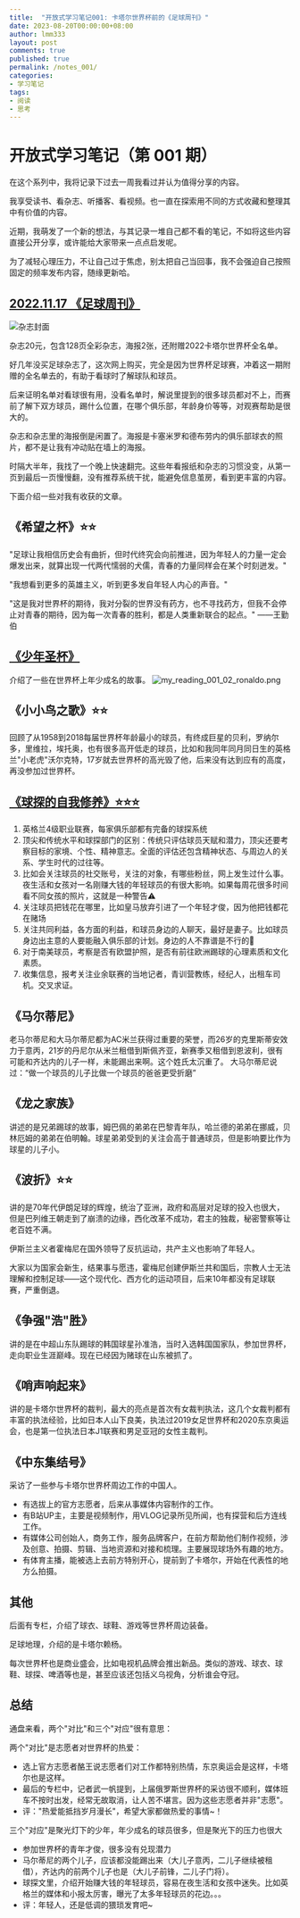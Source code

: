 ```yaml
---
title:  "开放式学习笔记001: 卡塔尔世界杯前的《足球周刊》"
date: 2023-08-20T00:00:00+08:00
author: lmm333
layout: post
comments: true
published: true
permalink: /notes_001/
categories:
- 学习笔记
tags:
- 阅读
- 思考
---
```


# 开放式学习笔记（第 001 期）

在这个系列中，我将记录下过去一周我看过并认为值得分享的内容。

我享受读书、看杂志、听播客、看视频。也一直在探索用不同的方式收藏和整理其中有价值的内容。

近期，我萌发了一个新的想法，与其记录一堆自己都不看的笔记，不如将这些内容直接公开分享，或许能给大家带来一点点启发呢。

为了减轻心理压力，不让自己过于焦虑，别太把自己当回事，我不会强迫自己按照固定的频率发布内容，随缘更新哈。

## [2022.11.17 《足球周刊》](https://new.qq.com/rain/a/20221118A01L7V00)

![杂志封面](../images/other/notes_001_01_screen.png)

杂志20元，包含128页全彩杂志，海报2张，还附赠2022卡塔尔世界杯全名单。

好几年没买足球杂志了，这次网上购买，完全是因为世界杯足球赛，冲着这一期附赠的全名单去的，有助于看球时了解球队和球员。

后来证明名单对看球很有用，没看名单时，解说里提到的很多球员都对不上，而赛前了解下双方球员，踢什么位置，在哪个俱乐部，年龄身价等等，对观赛帮助是很大的。

杂志和杂志里的海报倒是闲置了。海报是卡塞米罗和德布劳内的俱乐部球衣的照片，都不是让我有冲动贴在墙上的海报。

时隔大半年，我找了一个晚上快速翻完。这些年看报纸和杂志的习惯没变，从第一页到最后一页慢慢翻，没有推荐系统干扰，能避免信息茧房，看到更丰富的内容。

下面介绍一些对我有收获的文章。

## 《希望之杯》⭐⭐

"足球让我相信历史会有曲折，但时代终究会向前推进，因为年轻人的力量一定会爆发出来，就算出现一代两代懦弱的犬儒，青春的力量同样会在某个时刻迸发。"

"我想看到更多的英雄主义，听到更多发自年轻人内心的声音。"

"这是我对世界杯的期待，我对分裂的世界没有药方，也不寻找药方，但我不会停止对青春的期待，因为每一次青春的胜利，都是人类重新联合的起点。" ——王勤伯
<!--more--> 

## [《少年圣杯》](https://new.qq.com/rain/a/20221121A00R0800) 
介绍了一些在世界杯上年少成名的故事。
![my_reading_001_02_ronaldo.png](../images/other/notes_001_02_ronaldo.png)

## 《小小鸟之歌》⭐⭐
回顾了从1958到2018每届世界杯年龄最小的球员，有终成巨星的贝利，罗纳尔多，里维拉，埃托奥，也有很多高开低走的球员，比如和我同年同月同日生的英格兰"小老虎"沃尔克特，17岁就去世界杯的高光毁了他，后来没有达到应有的高度，再没参加过世界杯。

## [《球探的自我修养》⭐⭐⭐](https://new.qq.com/rain/a/20221225A022YK00)
1. 英格兰4级职业联赛，每家俱乐部都有完备的球探系统
2. 顶尖和传统水平和球探部门的区别：传统只评估球员天赋和潜力，顶尖还要考察目标的家境、个性、精神意志。全面的评估还包含精神状态、与周边人的关系、学生时代的过往等。
3. 比如会关注球员的社交账号，关注的对象，有哪些粉丝，网上发生过什么事。夜生活和女孩对一名刚赚大钱的年轻球员的有很大影响。如果每周花很多时间看不同女孩的照片，这就是一种警告⚠️
4. 关注球员把钱花在哪里，比如皇马放弃引进了一个年轻才俊，因为他把钱都花在赌场
5. 关注共同利益，各方面的利益，和球员身边的人聊天，最好是妻子。比如球员身边出主意的人要能融入俱乐部的计划。身边的人不靠谱是不行的🚫
6. 对于南美球员，考察是否有欧盟护照，是否有前往欧洲踢球的心理素质和文化素质。
7. 收集信息，报考关注业余联赛的当地记者，青训营教练，经纪人，出租车司机。交叉求证。

## 《马尔蒂尼》
老马尔蒂尼和大马尔蒂尼都为AC米兰获得过重要的荣誉，而26岁的克里斯蒂安效力于意丙，21岁的丹尼尔从米兰租借到斯佩齐亚，新赛季又租借到恩波利，很有可能和齐达内的儿子一样，未能踢出来啊。这个姓氏太沉重了。
大马尔蒂尼说过：“做一个球员的儿子比做一个球员的爸爸更受折磨”

## 《龙之家族》
讲述的是兄弟踢球的故事，姆巴佩的弟弟在巴黎青年队，哈兰德的弟弟在挪威，贝林厄姆的弟弟在伯明翰。球星弟弟受到的关注会高于普通球员，但是影响要比作为球星的儿子小。

## 《波折》⭐⭐
讲的是70年代伊朗足球的辉煌，统治了亚洲，政府和高层对足球的投入也很大，但是巴列维王朝走到了崩溃的边缘，西化改革不成功，君主的独裁，秘密警察等让老百姓不满。

伊斯兰主义者霍梅尼在国外领导了反抗运动，共产主义也影响了年轻人。

大家以为国家会新生，结果事与愿违，霍梅尼创建伊斯兰共和国后，宗教人士无法理解和控制足球——这个现代化、西方化的运动项目，后来10年都没有足球联赛，严重倒退。

## 《争强"浩"胜》

讲的是在中超山东队踢球的韩国球星孙准浩，当时入选韩国国家队，参加世界杯，走向职业生涯巅峰。现在已经因为赌球在山东被抓了。

## 《哨声响起来》

讲的是卡塔尔世界杯的裁判，最大的亮点是首次有女裁判执法，这几个女裁判都有丰富的执法经验，比如日本人山下良美，执法过2019女足世界杯和2020东京奥运会，也是第一位执法日本J1联赛和男足亚冠的女性主裁判。

## 《中东集结号》
采访了一些参与卡塔尔世界杯周边工作的中国人。
- 有选拔上的官方志愿者，后来从事媒体内容制作的工作。
- 有B站UP主，主要是视频制作，用VLOG记录所见所闻，也有探营和后方连线工作。
- 有媒体公司创始人，商务工作，服务品牌客户，在前方帮助他们制作视频，涉及创意、拍摄、剪辑、当地资源和对接和梳理。主要展现球场外有趣的地方。
- 有体育主播，能被选上去前方特别开心，提前到了卡塔尔，开始在代表性的地方么拍摄。

## 其他
后面有专栏，介绍了球衣、球鞋、游戏等世界杯周边装备。

足球地理，介绍的是卡塔尔赖杨。

每次世界杯也是商业盛会，比如电视机品牌会推出新品。类似的游戏、球衣、球鞋、球探、啤酒等也是，甚至应该还包括义乌视角，分析谁会夺冠。

## 总结

通盘来看，两个"对比"和三个"对应"很有意思：

两个"对比"是志愿者对世界杯的热爱：
- 选上官方志愿者酪王说志愿者们对工作都特别热情，东京奥运会是这样，卡塔尔也是这样。
- 最后的专栏中，记者武一帆提到，上届俄罗斯世界杯的采访很不顺利，媒体班车不按时出发，经常无故取消，让人苦不堪言。因为这些志愿者并非"志愿"。
- 评："热爱能抵挡岁月漫长"，希望大家都做热爱的事情~！

三个"对应"是聚光灯下的少年，年少成名的球员很多，但是聚光下的压力也很大
- 参加世界杯的青年才俊，很多没有兑现潜力
- 马尔蒂尼的两个儿子，应该都没能踢出来（大儿子意丙，二儿子继续被租借），齐达内的前两个儿子也是（大儿子前锋，二儿子门将）。
- 球探文里，介绍开始赚大钱的年轻球员，容易在夜生活和女孩中迷失。比如英格兰的媒体和小报太厉害，曝光了太多年轻球员的花边。。。
- 评：年轻人，还是低调的猥琐发育吧~